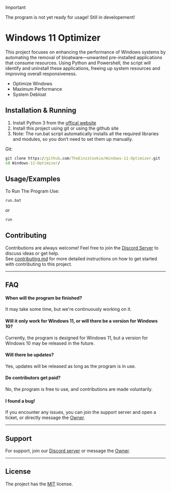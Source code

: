 > [!IMPORTANT]
> The program is not yet ready for usage! Still in developement!


# Windows 11 Optimizer

This project focuses on enhancing the performance of Windows systems by automating the removal of bloatware—unwanted pre-installed applications that consume resources. Using Python and Powershell, the script will identify and uninstall these applications, freeing up system resources and improving overall responsiveness.
- Optimize Windows
- Maximum Performance
- System Debloat

## Installation & Running

1. Install Python 3 from the [offical website](https://www.python.org/downloads/)
2. Install this project using git or using the github site
3. Note: The run.bat script automatically installs all the required libraries and modules, so you don’t need to set them up manually.

Git:
```cmd
git clone https://github.com/TheEinzzCookie/Windows-11-Optimizer.git
cd Windows-11-Optimizer/
```

## Usage/Examples

To Run The Program Use:
```cmd
run.bat
```
or
```cmd
run
```

## Contributing

Contributions are always welcome! Feel free to join the [Discord Server](https://providence-ho.neocities.org/discord/invite?id=89eSFd3hdn) to discuss ideas or get help.  
See [contributing.md](https://github.com/TheEinzzCookie/Windows-11-Optimizer/blob/main/CONTRIBUTING.md) for more detailed instructions on how to get started with contributing to this project.

---

## FAQ

#### When will the program be finished?

It may take some time, but we're continuously working on it.

#### Will it only work for Windows 11, or will there be a version for Windows 10?

Currently, the program is designed for Windows 11, but a version for Windows 10 may be released in the future.

#### Will there be updates?

Yes, updates will be released as long as the program is in use.

#### Do contributors get paid?

No, the program is free to use, and contributions are made voluntarily.

#### I found a bug!

If you encounter any issues, you can join the support server and open a ticket, or directly message the [Owner](https://discordapp.com/users/672737796699455492).

---

## Support

For support, join our [Discord server](https://providence-ho.neocities.org/discord/invite?id=txEqBsKTxd) or message the [Owner](https://discordapp.com/users/672737796699455492).

---

## License

The project has the [MIT](https://choosealicense.com/licenses/mit/) license.

